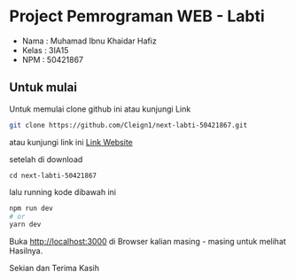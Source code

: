 # Project Pemrograman WEB - Labti


- Nama    : Muhamad Ibnu Khaidar Hafiz
- Kelas   : 3IA15
- NPM     : 50421867

## Untuk mulai

Untuk memulai clone github ini atau kunjungi Link

```bash
git clone https://github.com/Cleign1/next-labti-50421867.git
```
atau kunjungi link ini
[Link Website](https://next-labti-50421867.vercel.app/)

setelah di download
```git
cd next-labti-50421867
```
lalu running kode dibawah ini
```bash
npm run dev
# or
yarn dev
```


Buka [http://localhost:3000](http://localhost:3000) di Browser kalian masing - masing untuk melihat Hasilnya.

Sekian dan Terima Kasih
